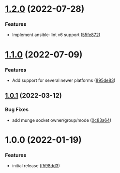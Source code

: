 # [1.2.0](https://github.com/de-it-krachten/ansible-role-munge/compare/v1.1.0...v1.2.0) (2022-07-28)


### Features

* Implement ansible-lint v6 support ([55fe872](https://github.com/de-it-krachten/ansible-role-munge/commit/55fe8726608e3dd18c3fd599eba2a9b0b7c22205))

# [1.1.0](https://github.com/de-it-krachten/ansible-role-munge/compare/v1.0.1...v1.1.0) (2022-07-09)


### Features

* Add support for several newer platforms ([895de83](https://github.com/de-it-krachten/ansible-role-munge/commit/895de83ac17a12004457d5b85720707af91b07e7))

## [1.0.1](https://github.com/de-it-krachten/ansible-role-munge/compare/v1.0.0...v1.0.1) (2022-03-12)


### Bug Fixes

* add munge socket owner/group/mode ([0c83a64](https://github.com/de-it-krachten/ansible-role-munge/commit/0c83a648bfe7f9303c7e57d617fbf4d56a235211))

# 1.0.0 (2022-01-19)


### Features

* initial release ([f598dd3](https://github.com/de-it-krachten/ansible-role-munge/commit/f598dd37228be979085804b27af3f627fe7a25d1))
